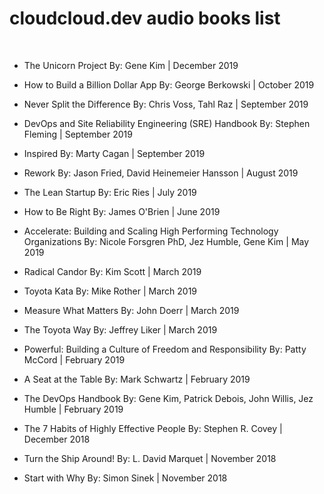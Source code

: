 # cloudcloud.dev audio books list

<br/>

* The Unicorn Project
By: Gene Kim | December 2019

* How to Build a Billion Dollar App
By: George Berkowski | October 2019

* Never Split the Difference
By: Chris Voss, Tahl Raz | September 2019

* DevOps and Site Reliability Engineering (SRE) Handbook
By: Stephen Fleming | September 2019


* Inspired
By: Marty Cagan | September 2019

* Rework
By: Jason Fried, David Heinemeier Hansson | August 2019

* The Lean Startup
By: Eric Ries | July 2019

* How to Be Right
By: James O'Brien | June 2019


* Accelerate: Building and Scaling High Performing Technology Organizations
By: Nicole Forsgren PhD, Jez Humble, Gene Kim | May 2019


* Radical Candor
By: Kim Scott | March 2019

* Toyota Kata
By: Mike Rother | March 2019

* Measure What Matters
By: John Doerr | March 2019 

* The Toyota Way
By: Jeffrey Liker | March 2019

* Powerful: Building a Culture of Freedom and Responsibility
By: Patty McCord | February 2019

* A Seat at the Table
By: Mark Schwartz | February 2019 

* The DevOps Handbook
By: Gene Kim, Patrick Debois, John Willis, Jez Humble | February 2019

* The 7 Habits of Highly Effective People
By: Stephen R. Covey | December 2018

* Turn the Ship Around!
By: L. David Marquet | November 2018

* Start with Why
By: Simon Sinek | November 2018
